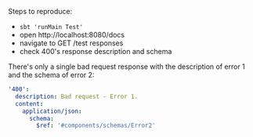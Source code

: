 Steps to reproduce:
 - `sbt 'runMain Test'`
 - open http://localhost:8080/docs
 - navigate to GET /test responses 
 - check 400's response description and schema

There's only a single bad request response with the description of error 1 and
the schema of error 2:

```yaml
'400':
  description: Bad request - Error 1.
  content:
    application/json:
      schema:
        $ref: '#components/schemas/Error2'
```
